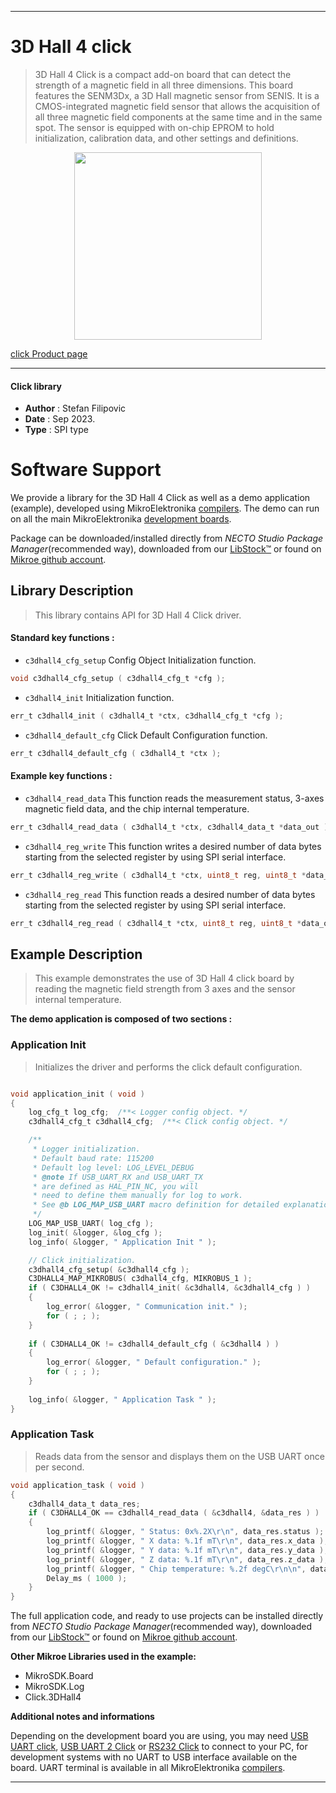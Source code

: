 
---
# 3D Hall 4 click

> 3D Hall 4 Click is a compact add-on board that can detect the strength of a magnetic field in all three dimensions. This board features the SENM3Dx, a 3D Hall magnetic sensor from SENIS. It is a CMOS-integrated magnetic field sensor that allows the acquisition of all three magnetic field components at the same time and in the same spot. The sensor is equipped with on-chip EPROM to hold initialization, calibration data, and other settings and definitions.

<p align="center">
  <img src="https://download.mikroe.com/images/click_for_ide/3dhall4_click.png" height=300px>
</p>

[click Product page](https://www.mikroe.com/3d-hall-4-click)

---


#### Click library

- **Author**        : Stefan Filipovic
- **Date**          : Sep 2023.
- **Type**          : SPI type


# Software Support

We provide a library for the 3D Hall 4 Click
as well as a demo application (example), developed using MikroElektronika
[compilers](https://www.mikroe.com/necto-studio).
The demo can run on all the main MikroElektronika [development boards](https://www.mikroe.com/development-boards).

Package can be downloaded/installed directly from *NECTO Studio Package Manager*(recommended way), downloaded from our [LibStock&trade;](https://libstock.mikroe.com) or found on [Mikroe github account](https://github.com/MikroElektronika/mikrosdk_click_v2/tree/master/clicks).

## Library Description

> This library contains API for 3D Hall 4 Click driver.

#### Standard key functions :

- `c3dhall4_cfg_setup` Config Object Initialization function.
```c
void c3dhall4_cfg_setup ( c3dhall4_cfg_t *cfg );
```

- `c3dhall4_init` Initialization function.
```c
err_t c3dhall4_init ( c3dhall4_t *ctx, c3dhall4_cfg_t *cfg );
```

- `c3dhall4_default_cfg` Click Default Configuration function.
```c
err_t c3dhall4_default_cfg ( c3dhall4_t *ctx );
```

#### Example key functions :

- `c3dhall4_read_data` This function reads the measurement status, 3-axes magnetic field data, and the chip internal temperature.
```c
err_t c3dhall4_read_data ( c3dhall4_t *ctx, c3dhall4_data_t *data_out );
```

- `c3dhall4_reg_write` This function writes a desired number of data bytes starting from the selected register by using SPI serial interface.
```c
err_t c3dhall4_reg_write ( c3dhall4_t *ctx, uint8_t reg, uint8_t *data_in, uint8_t len );
```

- `c3dhall4_reg_read` This function reads a desired number of data bytes starting from the selected register by using SPI serial interface.
```c
err_t c3dhall4_reg_read ( c3dhall4_t *ctx, uint8_t reg, uint8_t *data_out, uint8_t len );
```

## Example Description

> This example demonstrates the use of 3D Hall 4 click board by reading the magnetic field strength from 3 axes and the sensor internal temperature.

**The demo application is composed of two sections :**

### Application Init

> Initializes the driver and performs the click default configuration.

```c

void application_init ( void )
{
    log_cfg_t log_cfg;  /**< Logger config object. */
    c3dhall4_cfg_t c3dhall4_cfg;  /**< Click config object. */

    /** 
     * Logger initialization.
     * Default baud rate: 115200
     * Default log level: LOG_LEVEL_DEBUG
     * @note If USB_UART_RX and USB_UART_TX 
     * are defined as HAL_PIN_NC, you will 
     * need to define them manually for log to work. 
     * See @b LOG_MAP_USB_UART macro definition for detailed explanation.
     */
    LOG_MAP_USB_UART( log_cfg );
    log_init( &logger, &log_cfg );
    log_info( &logger, " Application Init " );

    // Click initialization.
    c3dhall4_cfg_setup( &c3dhall4_cfg );
    C3DHALL4_MAP_MIKROBUS( c3dhall4_cfg, MIKROBUS_1 );
    if ( C3DHALL4_OK != c3dhall4_init( &c3dhall4, &c3dhall4_cfg ) )
    {
        log_error( &logger, " Communication init." );
        for ( ; ; );
    }
    
    if ( C3DHALL4_OK != c3dhall4_default_cfg ( &c3dhall4 ) )
    {
        log_error( &logger, " Default configuration." );
        for ( ; ; );
    }
    
    log_info( &logger, " Application Task " );
}

```

### Application Task

> Reads data from the sensor and displays them on the USB UART once per second.

```c
void application_task ( void )
{
    c3dhall4_data_t data_res;
    if ( C3DHALL4_OK == c3dhall4_read_data ( &c3dhall4, &data_res ) )
    {
        log_printf( &logger, " Status: 0x%.2X\r\n", data_res.status );
        log_printf( &logger, " X data: %.1f mT\r\n", data_res.x_data );
        log_printf( &logger, " Y data: %.1f mT\r\n", data_res.y_data );
        log_printf( &logger, " Z data: %.1f mT\r\n", data_res.z_data );
        log_printf( &logger, " Chip temperature: %.2f degC\r\n\n", data_res.chip_temp );
        Delay_ms ( 1000 );
    }
}
```

The full application code, and ready to use projects can be installed directly from *NECTO Studio Package Manager*(recommended way), downloaded from our [LibStock&trade;](https://libstock.mikroe.com) or found on [Mikroe github account](https://github.com/MikroElektronika/mikrosdk_click_v2/tree/master/clicks).

**Other Mikroe Libraries used in the example:**

- MikroSDK.Board
- MikroSDK.Log
- Click.3DHall4

**Additional notes and informations**

Depending on the development board you are using, you may need
[USB UART click](https://www.mikroe.com/usb-uart-click),
[USB UART 2 Click](https://www.mikroe.com/usb-uart-2-click) or
[RS232 Click](https://www.mikroe.com/rs232-click) to connect to your PC, for
development systems with no UART to USB interface available on the board. UART
terminal is available in all MikroElektronika
[compilers](https://shop.mikroe.com/compilers).

---
